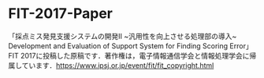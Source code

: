 # FIT-2017-Paper
「採点ミス発見支援システムの開発Ⅱ ~汎用性を向上させる処理部の導入~ Development and Evaluation of Support System for Finding Scoring Error」
FIT 2017に投稿した原稿です．著作権は，電子情報通信学会と情報処理学会に帰属しています．https://www.ipsj.or.jp/event/fit/fit_copyright.html
